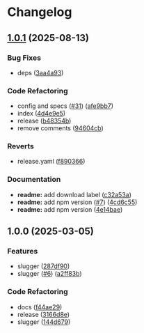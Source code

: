 # Changelog

## [1.0.1](https://github.com/archoleat/slugger/compare/v1.0.0...v1.0.1) (2025-08-13)

### Bug Fixes

* deps ([3aa4a93](https://github.com/archoleat/slugger/commit/3aa4a93a7089d9ec7b5610af4fa5d1913bc18b47))

### Code Refactoring

* config and specs ([#31](https://github.com/archoleat/slugger/issues/31)) ([afe9bb7](https://github.com/archoleat/slugger/commit/afe9bb78675adff95ddf605062335bf2a9927548))
* index ([4d4e9e5](https://github.com/archoleat/slugger/commit/4d4e9e5cf9f8f6f87493f887dd99b4cb3f6d5394))
* release ([b48354b](https://github.com/archoleat/slugger/commit/b48354bb08ba656674a2065ea309445fb2d2414b))
* remove comments ([94604cb](https://github.com/archoleat/slugger/commit/94604cb1a4edc41f78c82750727e272e9c4ac5fc))

### Reverts

* release.yaml ([f890366](https://github.com/archoleat/slugger/commit/f89036652b0ecd016dbe5375055fba00eab08b84))

### Documentation

* **readme:** add download label ([c32a53a](https://github.com/archoleat/slugger/commit/c32a53aaab0d3634aabc0893de585f635a357c82))
* **readme:** add npm version ([#7](https://github.com/archoleat/slugger/issues/7)) ([4cd6c55](https://github.com/archoleat/slugger/commit/4cd6c555b29827c5c1184ce6714d75f72435c729))
* **readme:** add npm version ([4e14bae](https://github.com/archoleat/slugger/commit/4e14bae0efad58d31f4c44d53b0e5e4f44fa640c))

## 1.0.0 (2025-03-05)

### Features

* slugger ([287df90](https://github.com/archoleat/slugger/commit/287df9091f6e1926123ba2a54ac6f448e9a636c5))
* slugger ([#6](https://github.com/archoleat/slugger/issues/6)) ([a2ff83b](https://github.com/archoleat/slugger/commit/a2ff83bcaa2c41ad3c1c1f72581387a555b89863))

### Code Refactoring

* docs ([f44ae29](https://github.com/archoleat/slugger/commit/f44ae2942d523a5d4e15a103c8c74d449585c946))
* release ([3166d8e](https://github.com/archoleat/slugger/commit/3166d8eac1c5362e4bb7b26155ebe5d36d6a4fc6))
* slugger ([144d679](https://github.com/archoleat/slugger/commit/144d679b84a20ff6dc2d3c958ec777a26fb8be9f))
